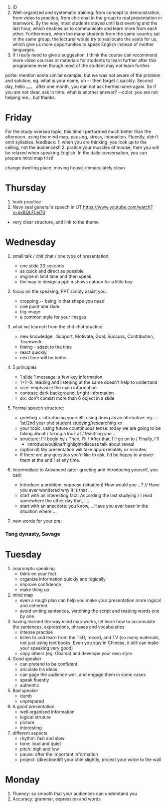 1. ID
2. Well-organized and systematic training: from concept to demonstration, from video to practice, from chit-chat in the group to real presentation in teamwork. By the way, most students stayed until last evening and the last hour, which enables us to communicate and learn more from each other. Furthermore, when too many students from the same country sat in the same group, the lecturer would try to reallocate the seats for us, which give us more opportunities to speak English instead of mother languages.
3. If I really need to give a suggestion, I think the course can recommend more video courses or materials for students to learn further after this programme even though most of the student may not learn further.


polite: mention some similar example, but we was not aware of the problem and solution, eg. what is your name, oh -- then forget it quickly. Second day, hello 。。。 after one month, you can not ask her/his name again. So if you are not clear, ask in time.
what is another answer? --color. you are not helping me... but thanks.


# Friday
For the study oversea topic, this time I performed much better than the afternoon. using the mind map, pausing, stress, intonatiion. Fluently, didn't omit syllables.
feedback: 1. when you are thinking, you look up to the celling, not the audiences!! 2. pratice your muscles of mouse, then you will be relaxed when speaking English.
In the daily conversation, you can prepare mind map first!


change dwelling place. moving house.   immaculately clean

# Thursday
1. hook practice
2. Nevy seal general's speech in UT
 https://www.youtube.com/watch?v=pxBQLFLei70
 - very clear structure, and link to the theme


# Wednesday
1. small talk / chit chat / one type of presentation: 
    - one slide 20 seconds
    - as quick and direct as possible
    - imgine in limit time and then speak
    - the way to design a ppt: n shows catoon for a little boy
1. focus on the speaking, PPT simply assist you:
    - cropping -- being in that shape you need
    - one point one slide
    - big image
    - a common style for your images
1. what we learned from the chit chat practice:
    - new knowledge : Support, Motivate, Goal, Succuss, Contribution, Teamwork
    - timing - adapt to the time
    - react quickly
    - next time will be better

1. 5 principles
    - 1 slide 1 message: a few key information
    - 1+1=0: reading and listening at the same doesn't help to undertand
    - size: emphasize the main information
    - contrast: dark background, bright information
    - six: don't consist more than 6 object in a slide

1. Formal speech structure:
    - greeting + introducing yourself, using doing as an attributive: eg. ... 1st/2nd year phd student studying/researching xx
    - your topic, using future countinuous tense: today we are going to be taking about / taking a look at / teaching you ...
    - structure: I'll begin by / Then, I'll / After that, I'll go on to / Finally, I'll  
        - introduce/outline/highlight/discuss   talk about     reveal
    - (optional) My presentation will take approximately xx minutes.
    - If there are any questios you'd like to ask, I'd be happy to answer them at the end / at any time.
1. Intermediate to Advanced (after greeting and introducing yourself, you can)
    - introduce a problem: suppose (situation) How would you ...?  // Have you ever wondered why it is that ...
    - start with an interesting fact: According the last studying / I read somewhere the other day that, .....
    - start with an anecdote: you know,...  Have you ever been in the situation where ...
1. new words for your pre:
### Tang dynasty, Savage 



# Tuesday
1. impromptu speaking
    - think on your feet
    - organize information quickly and logically
    - improve confidence
    - make thing up
1. mind map
    - even a rough plan can help you make your presentation more logical and coherent
    - avoid writing sentences, watching the script and reading words one by one
1. having learned the way mind map works, let learn how to accumulate the sentences, expressions, phrases and vocabularies
    - intense practise
    - listen to and learn from the TED, record, and TV (so many materials, not just using text books. Even you stay in Chinese, it still can make your speaking very good)
    - copy others (eg. Obama) and develope your own style
1. Good speaker
    - can pretend to be confident
    - ariculate his ideas
    - can gage the audience well, and engage them in some cases
    - speak fluently
    - authentic
1. Bad speaker
    - dumb
    - unprepared
1. A good presentation
    - well organised information
    - logical struture
    - picture
    - interesting
1. different aspects
    - rhythm:   fast and slow
    - tone:     loud and quiet
    - pitch:    high and low
    - pause:    after the important information
    - project:   (direction)lift your chin slightly, project your voice to the wall



# Monday
1. Fluency: so smooth that your audiences can understand you
1. Accuracy: grammar, expression and words 